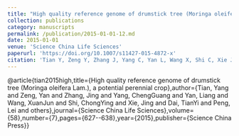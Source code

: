 ```yaml
---
title: "High quality reference genome of drumstick tree (Moringa oleifera Lam.), a potential perennial crop"
collection: publications
category: manuscripts
permalink: /publication/2015-01-01-12.md
date: 2015-01-01
venue: 'Science China Life Sciences'
paperurl: 'https://doi.org/10.1007/s11427-015-4872-x'
citation: 'Tian Y, Zeng Y, Zhang J, Yang C, Yan L, Wang X, Shi C, Xie J, Dai T, Peng L, Zeng Huan Y, Xu A, Huang Y, Zhang J, Ma X, Dong Y, Hao S, Sheng J. High quality reference genome of drumstick tree (Moringa oleifera Lam.), a potential perennial crop. Sci China Life Sci. 2015 Jul;58(7):627-38. doi: 10.1007/s11427-015-4872-x. Epub 2015 Jun 1. PMID: 26032590.'
---
```


@article{tian2015high,title={High quality reference genome of drumstick tree (Moringa oleifera Lam.), a potential perennial crop},author={Tian, Yang and Zeng, Yan and Zhang, Jing and Yang, ChengGuang and Yan, Liang and Wang, XuanJun and Shi, ChongYing and Xie, Jing and Dai, TianYi and Peng, Lei and others},journal={Science China Life Sciences},volume={58},number={7},pages={627--638},year={2015},publisher={Science China Press}}

